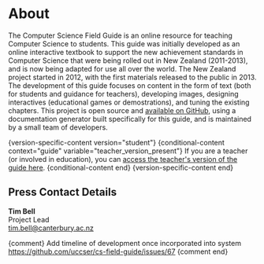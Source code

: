 # About

The Computer Science Field Guide is an online resource for teaching Computer Science to students. This guide was initially developed as an online interactive textbook to support the new achievement standards in Computer Science that were being rolled out in New Zealand (2011-2013), and is now being adapted for use all over the world. The New Zealand project started in 2012, with the first materials released to the public in 2013. The development of this guide focuses on content in the form of text (both for students and guidance for teachers), developing images, designing interactives (educational games or demostrations), and tuning the existing chapters. This project is open source and [available on GitHub](https://github.com/uccser/cs-field-guide), using a documentation generator built specifically for this guide, and is maintained by a small team of developers.

{version-specific-content version="student"}
{conditional-content context="guide" variable="teacher_version_present"}
If you are a teacher (or involved in education), you can [access the teacher's version of the guide here](teacher/index.html).
{conditional-content end}
{version-specific-content end}


## Press Contact Details

**Tim Bell**  
Project Lead  
[tim.bell@canterbury.ac.nz](mailto:tim.bell@canterbury.ac.nz)

{comment}
Add timeline of development once incorporated into system https://github.com/uccser/cs-field-guide/issues/67
{comment end}
